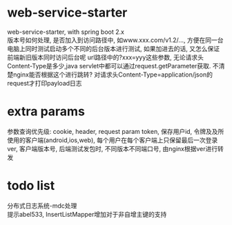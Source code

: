# web-service-starter
web-service-starter, with spring boot 2.x  
版本号如何处理, 是否加入到访问路径中, 如www.xxx.com/v1.2/..., 方便在同一台电脑上同时测试启动多个不同的后台版本进行测试, 如果加进去的话, 又怎么保证前端新旧版本同时访问后台呢
url路径中的?xxx=yyy这些参数, 无论请求头Content-Type是多少,java servlet中都可以通过request.getParameter获取. 不清楚nginx能否根据这个进行跳转?
对请求头Content-Type=application/json的request才打印payload日志

# extra params
参数查询优先级: cookie, header, request param
token, 保存用户id, 令牌及及所使用的客户端(android,ios,web), 每个用户在每个客户端上只保留最后一次登录  
ver, 客户端版本号, 后端测试发包时, 不同版本不同端口号, 由nginx根据ver进行转发

# todo list
分布式日志系统-mdc处理  
提示abel533, InsertListMapper增加对于非自增主键的支持